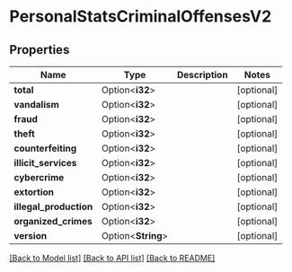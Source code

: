 # PersonalStatsCriminalOffensesV2

## Properties

Name | Type | Description | Notes
------------ | ------------- | ------------- | -------------
**total** | Option<**i32**> |  | [optional]
**vandalism** | Option<**i32**> |  | [optional]
**fraud** | Option<**i32**> |  | [optional]
**theft** | Option<**i32**> |  | [optional]
**counterfeiting** | Option<**i32**> |  | [optional]
**illicit_services** | Option<**i32**> |  | [optional]
**cybercrime** | Option<**i32**> |  | [optional]
**extortion** | Option<**i32**> |  | [optional]
**illegal_production** | Option<**i32**> |  | [optional]
**organized_crimes** | Option<**i32**> |  | [optional]
**version** | Option<**String**> |  | [optional]

[[Back to Model list]](../README.md#documentation-for-models) [[Back to API list]](../README.md#documentation-for-api-endpoints) [[Back to README]](../README.md)



